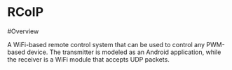 RCoIP
=====

#Overview

A WiFi-based remote control system that can be used to control any PWM-based device. The transmitter is modeled as an Android application, while the receiver is a WiFi module that accepts UDP packets. 
